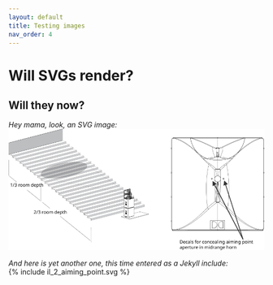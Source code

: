 ```yaml
---
layout: default
title: Testing images
nav_order: 4
---
```


# Will SVGs render?

## Will they now?  
  
*Hey mama, look, an SVG image:*  
![SVG in question](/assets/images/il_2_aiming_point.svg)

*And here is yet another one, this time entered as a Jekyll include:*  
{% include il_2_aiming_point.svg %}